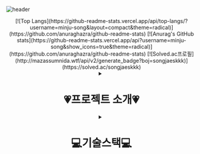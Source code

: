 ![header](https://capsule-render.vercel.app/api?type=rounded&color=gradient&height=150&section=header&text=Hello!%20I'm%20Minju&fontSize=70&animation=fadeIn&fontColor=ffffff)

<div align="center">
    <div>
        [![Top Langs](https://github-readme-stats.vercel.app/api/top-langs/?username=minju-song&layout=compact&theme=radical)](https://github.com/anuraghazra/github-readme-stats)
        [![Anurag's GitHub stats](https://github-readme-stats.vercel.app/api?username=minju-song&show_icons=true&theme=radical)](https://github.com/anuraghazra/github-readme-stats)
        [![Solved.ac프로필](http://mazassumnida.wtf/api/v2/generate_badge?boj=songjaeskkk)](https://solved.ac/songjaeskkk)
    </div>
    <details>
        <summary><h1>💗프로젝트 소개💗</h1></summary>
        <div markdown="1">
            <h2>Holoyolo란❓</h2>
            <h4>1인가구 소비관리 플랫폼이며 프로젝트명 'Holoyolo'는 혼자서도(Holo) 행복하게 잘 살 수 있다(Yolo)라는 의미</h4>
            <h3>📅개발 기간</h3>
            <h4>2023.11.06 ~ 2023.12.22</h4>
            <details>
                <summary><h3>📊DB 설계</h3></summary>
                <div markdown="1">
                    <img src="https://github.com/minju-song/final_project/assets/97097194/6cbd8adf-adc1-44be-a4d4-a824838109f0"/>
                </div>
            </details>        
        </div>
    </details>  
    <details>
        <summary><h1>💻기술스택💻</h1></summary>
        <div markdown="1">
            <h2>📍Front</h2>
            <img src="https://img.shields.io/badge/html5-E34F26?style=for-the-badge&logo=html5&logoColor=white"/>
            <img src="https://img.shields.io/badge/css3-1572B6?style=for-the-badge&logo=css3&logoColor=white"/>
            <img src="https://img.shields.io/badge/javascript-F7DF1E?style=for-the-badge&logo=javascript&logoColor=white"/>
            <img src="https://img.shields.io/badge/jquery-0769AD?style=for-the-badge&logo=jquery&logoColor=white"/>
            <img src="https://img.shields.io/badge/bootstrap-7952B3?style=for-the-badge&logo=bootstrap&logoColor=white"/>
            <h2>📍Backend</h2>
            <img src="https://img.shields.io/badge/springboot-6DB33F?style=for-the-badge&logo=springboot&logoColor=white"/>
            <img src="https://img.shields.io/badge/thymeleaf-005F0F?style=for-the-badge&logo=thymeleaf&logoColor=white"/>
            <h2>📍Database</h2>
            <img src="https://img.shields.io/badge/oracle-F80000?style=for-the-badge&logo=oracle&logoColor=white"/>
            <h2>📍Server</h2>
            <img src="https://img.shields.io/badge/amazonec2-FF9900?style=for-the-badge&logo=amazonec2&logoColor=white"/>
            <h2>📍CI/CD</h2>
            <img src="https://img.shields.io/badge/apachemaven-C71A36?style=for-the-badge&logo=apachemaven&logoColor=white"/>
            <img src="https://img.shields.io/badge/jenkins-D24939?style=for-the-badge&logo=jenkins&logoColor=white"/>        
            <img src="https://img.shields.io/badge/docker-2496ED?style=for-the-badge&logo=docker&logoColor=white"/>
            <h2>📍Collaborative Software / Remote repository</h2>
            <img src="https://img.shields.io/badge/jira-0052CC?style=for-the-badge&logo=jira&logoColor=white"/>
            <img src="https://img.shields.io/badge/github-181717?style=for-the-badge&logo=github&logoColor=white"/> 
        </div>
    </details>
</div>


